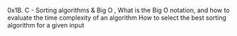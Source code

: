 0x1B. C - Sorting algorithms & Big O , What is the Big O notation, and how to evaluate the time complexity of an algorithm How to select the best sorting algorithm for a given input
